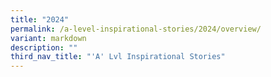 ```yaml
---
title: "2024"
permalink: /a-level-inspirational-stories/2024/overview/
variant: markdown
description: ""
third_nav_title: "'A' Lvl Inspirational Stories"
---
```

